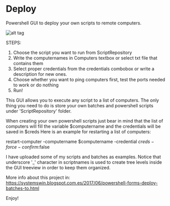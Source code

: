 # Deploy
Powershell GUI to deploy your own scripts to remote computers.

![alt tag](https://4.bp.blogspot.com/-uknJpXqoqrI/WiGVDLsI9GI/AAAAAAAACAg/Kn6daIOjvagNaU0lXBcCgf59RCxFB5hmQCEwYBhgL/s640/deployGUIv2.jpg)

STEPS:
1. Choose the script you want to run from ScriptRepository
2. Write the computernames in Computers textbox or select txt file that contains them
3. Select proper credentials from the credentials combobox or write a description for new ones.
4. Choose whether you want to ping computers first, test the ports needed to work or do nothing
5. Run!

This GUI allows you to execute any script to a list of computers. The only thing you need to do is store your own batches and powershell scripts under 'ScriptRepository' folder.

When creating your own powershell scripts just bear in mind that the list of computers will fill the variable $computername and the credentials will be saved in $creds
Here is an example for restarting a list of computers:

restart-computer -computername $computername -credential $creds -force -confirm:$false

I have uploaded some of my scripts and batches as examples.
Notice that underscore '_' character in scriptnames is used to create tree levels inside the GUI treeview in order to keep them organized.

More info about this project in:
https://systemswin.blogspot.com.es/2017/06/powershell-forms-deploy-batches-to.html

Enjoy!
